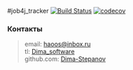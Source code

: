 #job4j_tracker
[![Build Status](https://app.travis-ci.com/Dima-Stepanov/job4j_tracker.svg?branch=master)](https://app.travis-ci.com/Dima-Stepanov/job4j_tracker)
[![codecov](https://codecov.io/gh/Dima-Stepanov/job4j_tracker/branch/master/graph/badge.svg?token=4t6H7CCIu4)](https://codecov.io/gh/Dima-Stepanov/job4j_tracker)



### Контакты

> email: [haoos@inbox.ru](mailto:haoos@inbox.ru) <br>
> tl: [Dima_software](https://t.me/Dima_software) <br>
> github.com: [Dima-Stepanov](https://github.com/Dima-Stepanov)

